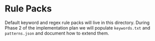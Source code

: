# Rule Packs

Default keyword and regex rule packs will live in this directory. During Phase 2 of the implementation plan we will populate `keywords.txt` and `patterns.json` and document how to extend them.
